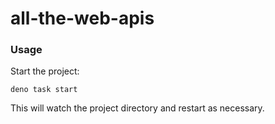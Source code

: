 # all-the-web-apis

### Usage

Start the project:

```
deno task start
```

This will watch the project directory and restart as necessary.
